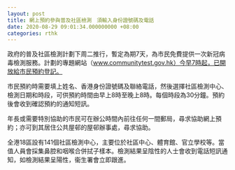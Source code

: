 ```yaml
---
layout: post
title: 網上預約參與普及社區檢測　須輸入身份證號碼及電話
date: 2020-08-29 09:01:34.000000000 +08:00
categories: rthk
---
```


政府的普及社區檢測計劃下周二推行，暫定為期7天，為市民免費提供一次新冠病毒檢測服務。計劃的專題網站（www.communitytest.gov.hk）今早7時起，已開放給市民預約登記。

市民預約時需要填上姓名、香港身份證號碼及聯絡電話，然後選擇社區檢測中心、檢測日期和時段，可供預約時間由早上8時至晚上8時。每個時段為30分鐘。預約後會收到確認預約的通知短訊。

年長或需要特別協助的市民可在辦公時間內前往任何一間郵局，尋求協助網上預約；亦可到其居住公共屋邨的屋邨辦事處，尋求協助。

全港18區設有141個社區檢測中心，主要位於社區中心、體育館、官立學校等。當值人員會採集鼻腔和咽喉合併拭子樣本。檢測結果呈陰性的人士會收到電話短訊通知，如檢測結果呈陽性，衞生署會立即跟進。
